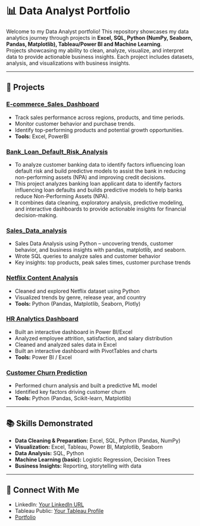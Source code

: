 <!--
# Data-Analyst-Portfolio
A portfolio of data analytics projects using Excel, SQL, Python (NumPy, Seaborn, Pandas, Matplotlib), Tableau, Power BI and Machine Learning — showcasing skills in data cleaning, visualization, and business insights.
-->

# 📊 Data Analyst Portfolio
Welcome to my Data Analyst portfolio!
This repository showcases my data analytics journey through projects in **Excel, SQL, Python (NumPy, Seaborn, Pandas, Matplotlib), Tableau/Power BI and Machine Learning**.  
Projects showcasing my ability to clean, analyze, visualize, and interpret data to provide actionable business insights.
Each project includes datasets, analysis, and visualizations with business insights.

---

## 🔹 Projects

### [E-commerce_Sales_Dashboard](https://github.com/tapashsutradhar/E-commerce_Dashboard) 
- Track sales performance across regions, products, and time periods.
- Monitor customer behavior and purchase trends.
- Identify top-performing products and potential growth opportunities.
- **Tools:** Excel, PowerBI

### [Bank_Loan_Default_Risk_Analysis](https://github.com/tapashsutradhar/Bank_Loan_Default_Risk_Analysis)
- To analyze customer banking data to identify factors influencing loan default risk and build predictive models to assist the bank in reducing non-performing assets (NPA) and improving credit decisions.
- This project analyzes banking loan applicant data to identify factors influencing loan defaults and builds predictive models to help banks reduce Non-Performing Assets (NPA).
- It combines data cleaning, exploratory analysis, predictive modeling, and interactive dashboards to provide actionable insights for financial decision-making.

### [Sales_Data_analysis](https://github.com/tapashsutradhar/Retail_Sales_Data_analysis)
- Sales Data Analysis using Python – uncovering trends, customer behavior, and business insights with pandas, matplotlib, and seaborn.
- Wrote SQL queries to analyze sales and customer behavior
- Key insights: top products, peak sales times, customer purchase trends

### [Netflix Content Analysis](./Python-Netflix-Analysis)
- Cleaned and explored Netflix dataset using Python
- Visualized trends by genre, release year, and country
- **Tools:** Python (Pandas, Matplotlib, Seaborn, Plotly)

### [HR Analytics Dashboard](./HR-Analytics-Dashboard)
- Built an interactive dashboard in Power BI/Excel
- Analyzed employee attrition, satisfaction, and salary distribution
- Cleaned and analyzed sales data in Excel
- Built an interactive dashboard with PivotTables and charts
- **Tools:** Power BI / Excel

### [Customer Churn Prediction](./Customer-Churn-Prediction)
- Performed churn analysis and built a predictive ML model
- Identified key factors driving customer churn
- **Tools:** Python (Pandas, Scikit-learn, Matplotlib)
 
---

## 📚 Skills Demonstrated
- **Data Cleaning & Preparation:** Excel, SQL, Python (Pandas, NumPy)
- **Visualization:** Excel, Tableau, Power BI, Matplotlib, Seaborn
- **Data Analysis:** SQL, Python
- **Machine Learning (basic):** Logistic Regression, Decision Trees
- **Business Insights:** Reporting, storytelling with data

---

## 📌 Connect With Me
- LinkedIn: [Your LinkedIn URL](https://linkedin.com/in/tapashsutradhar)
- Tableau Public: [Your Tableau Profile](https://public.tableau.com/profile/tapashsutradhar)
- [Portfolio](https://tapashsutradhar.github.io/portfolio/)
<!--
- Email: mail@gmail.com
### [Excel Sales Dashboard](./Excel-Sales-Analysis)
- Cleaned and analyzed sales data in Excel
- Built an interactive dashboard with PivotTables and charts
- **Tools:** Excel

### [SQL E-commerce Analysis](./SQL-Ecommerce-Analysis)

-->

<!---  
### [Retail_Data_Analytics-Web-Application](https://github.com/tapashsutradhar/Retail_Data_Analytics-End-to-End)
- A React + Vite + Tailwind web application that lets you upload retail CSV data, analyze it, and explore interactive insights through charts, KPIs, and tables.
--->
